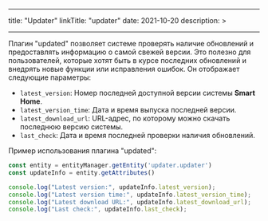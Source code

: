 
---
title: "Updater"
linkTitle: "updater"
date: 2021-10-20
description: >
  
---

Плагин "updated" позволяет системе проверять наличие обновлений и предоставлять информацию о самой свежей версии.
Это полезно для пользователей, которые хотят быть в курсе последних обновлений и внедрять новые функции или исправления ошибок.
Он отображает следующие параметры:

- `latest_version`: Номер последней доступной версии системы **Smart Home**.
- `latest_version_time`: Дата и время выпуска последней версии.
- `latest_download_url`: URL-адрес, по которому можно скачать последнюю версию системы.
- `last_check`: Дата и время последней проверки наличия обновлений.

Пример использования плагина "updated":

```javascript
const entity = entityManager.getEntity('updater.updater')
const updateInfo = entity.getAttributes()

console.log("Latest version:", updateInfo.latest_version);
console.log("Latest version time:", updateInfo.latest_version_time);
console.log("Latest download URL:", updateInfo.latest_download_url);
console.log("Last check:", updateInfo.last_check);
```

